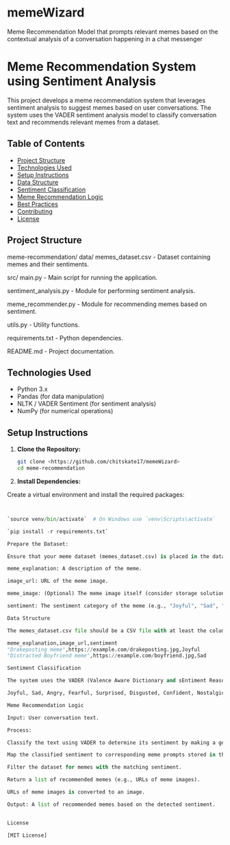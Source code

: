 # memeWizard
Meme Recommendation Model that prompts relevant memes based on the contextual analysis of a conversation happening in a chat messenger
# Meme Recommendation System using Sentiment Analysis

This project develops a meme recommendation system that leverages sentiment analysis to suggest memes based on user conversations.  The system uses the VADER sentiment analysis model to classify conversation text and recommends relevant memes from a dataset.

## Table of Contents

* [Project Structure](#project-structure)
* [Technologies Used](#technologies-used)
* [Setup Instructions](#setup-instructions)
* [Data Structure](#data-structure)
* [Sentiment Classification](#sentiment-classification)
* [Meme Recommendation Logic](#meme-recommendation-logic)
* [Best Practices](#best-practices)
* [Contributing](#contributing)
* [License](#license)


## Project Structure

meme-recommendation/
data/
memes_dataset.csv - Dataset containing memes and their sentiments.


src/
main.py - Main script for running the application.


sentiment_analysis.py - Module for performing sentiment analysis.


meme_recommender.py - Module for recommending memes based on sentiment.


utils.py - Utility functions.


requirements.txt - Python dependencies.


README.md - Project documentation.

## Technologies Used

* Python 3.x
* Pandas (for data manipulation)
* NLTK / VADER Sentiment (for sentiment analysis)
* NumPy (for numerical operations)


## Setup Instructions

1. **Clone the Repository:**

   ```bash
   git clone <https://github.com/chitskate17/memeWizard>
   cd meme-recommendation

2. **Install Dependencies:**

Create a virtual environment and install the required packages:

```python -m venv venv


`source venv/bin/activate`  # On Windows use `venv\Scripts\activate`

`pip install -r requirements.txt`

Prepare the Dataset:

Ensure that your meme dataset (memes_dataset.csv) is placed in the data/ directory. The dataset should contain the following columns:

meme_explanation: A description of the meme.

image_url: URL of the meme image.

meme_image: (Optional) The meme image itself (consider storage solutions like cloud storage for larger files).

sentiment: The sentiment category of the meme (e.g., "Joyful", "Sad", "Angry").

Data Structure

The memes_dataset.csv file should be a CSV file with at least the columns specified above. Example row:

meme_explanation,image_url,sentiment
"Drakeposting meme",https://example.com/drakeposting.jpg,Joyful
"Distracted Boyfriend meme",https://example.com/boyfriend.jpg,Sad

Sentiment Classification

The system uses the VADER (Valence Aware Dictionary and sEntiment Reasoner) sentiment analysis model to classify conversation text into various emotional categories. These categories include (but are not limited to):

Joyful, Sad, Angry, Fearful, Surprised, Disgusted, Confident, Nostalgic, Sarcastic, Excited, Bored, Anxious, Content, Motivated, Romantic, Frustrated, Jealous, Grateful, Curious, Embarrassed

Meme Recommendation Logic

Input: User conversation text.

Process:

Classify the text using VADER to determine its sentiment by making a gemini API call.

Map the classified sentiment to corresponding meme prompts stored in the dataset.

Filter the dataset for memes with the matching sentiment.

Return a list of recommended memes (e.g., URLs of meme images).

URLs of meme images is converted to an image.

Output: A list of recommended memes based on the detected sentiment.


License

[MIT License]
